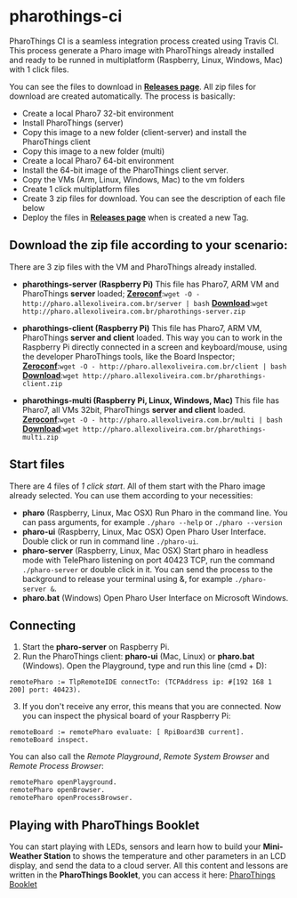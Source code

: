 # pharothings-ci

PharoThings CI is a seamless integration process created using Travis CI. This process generate a Pharo image with PharoThings already installed and ready to be runned in multiplatform (Raspberry, Linux, Windows, Mac) with 1 click files. 

You can see the files to download in **[Releases page](https://github.com/oliveiraallex/pharothings-ci/releases)**. All zip files for download are created automatically. The process is basically:

- Create a local Pharo7 32-bit environment
- Install PharoThings (server)
- Copy this image to a new folder (client-server) and install the PharoThings client
- Copy this image to a new folder (multi)
- Create a local Pharo7 64-bit environment
- Install the 64-bit image of the PharoThings client server.
- Copy the VMs (Arm, Linux, Windows, Mac) to the vm folders
- Create 1 click multiplatform files
- Create 3 zip files for download. You can see the description of each file below
- Deploy the files in **[Releases page](https://github.com/oliveiraallex/pharothings-ci/releases)** when is created a new Tag. 

## Download the zip file according to your scenario:
There are 3 zip files with the VM and PharoThings already installed. 
- **pharothings-server (Raspberry Pi)**
This file has Pharo7, ARM VM and PharoThings **server** loaded;
**[Zeroconf](http://pharo.allexoliveira.com.br/server)**:`wget -O - http://pharo.allexoliveira.com.br/server | bash`
**[Download](http://pharo.allexoliveira.com.br/pharothings-server.zip)**:`wget http://pharo.allexoliveira.com.br/pharothings-server.zip`

- **pharothings-client (Raspberry Pi)**
This file has Pharo7, ARM VM, PharoThings **server and client** loaded. This way you can to work in the Raspberry Pi directly connected in a screen and keyboard/mouse, using the developer PharoThings tools, like the Board Inspector;
**[Zeroconf](http://pharo.allexoliveira.com.br/client)**:`wget -O - http://pharo.allexoliveira.com.br/client | bash`
**[Download](http://pharo.allexoliveira.com.br/pharothings-client.zip)**:`wget http://pharo.allexoliveira.com.br/pharothings-client.zip`

- **pharothings-multi (Raspberry Pi, Linux, Windows, Mac)**
This file has Pharo7, all VMs 32bit, PharoThings **server and client** loaded. 
**[Zeroconf](http://pharo.allexoliveira.com.br/multi)**:`wget -O - http://pharo.allexoliveira.com.br/multi | bash`
**[Download](http://pharo.allexoliveira.com.br/pharothings-multi.zip)**:`wget http://pharo.allexoliveira.com.br/pharothings-multi.zip`

## Start files
There are 4 files of *1 click start*. All of them start with the Pharo image already selected. You can use them according to your necessities:
- **pharo** (Raspberry, Linux, Mac OSX)
Run Pharo in the command line. You can pass arguments, for example `./pharo --help` or `./pharo --version`
- **pharo-ui** (Raspberry, Linux, Mac OSX)
Open Pharo User Interface. Double click or run in command line `./pharo-ui`. 
- **pharo-server** (Raspberry, Linux, Mac OSX)
Start pharo in headless mode with TelePharo listening on port 40423 TCP, run the command `./pharo-server` or double click in it. You can send the process to the background to release your terminal using &, for example `./pharo-server &`. 
- **pharo.bat** (Windows)
Open Pharo User Interface on Microsoft Windows.

## Connecting
1. Start the **pharo-server** on Raspberry Pi. 
2. Run the PharoThings client: **pharo-ui** (Mac, Linux) or **pharo.bat** (Windows). Open the Playground, type and run this line (cmd + D):
```
remotePharo := TlpRemoteIDE connectTo: (TCPAddress ip: #[192 168 1 200] port: 40423).
``` 
3. If you don't receive any error, this means that you are connected. Now you can inspect the physical board of your Raspberry Pi:
```
remoteBoard := remotePharo evaluate: [ RpiBoard3B current].
remoteBoard inspect.
```
You can also call the *Remote Playground*, *Remote System Browser* and *Remote Process Browser*:
```
remotePharo openPlayground.
remotePharo openBrowser.
remotePharo openProcessBrowser.
``` 

## Playing with PharoThings Booklet
You can start playing with LEDs, sensors and learn how to build your **Mini-Weather Station** to shows the temperature and other parameters in an LCD display, and send the data to a cloud server. 
All this content and lessons are written in the **PharoThings Booklet**, you can access it here: [PharoThings Booklet](https://github.com/SquareBracketAssociates/Booklet-APharoThingTutorial/blob/master/_result/pdf/index.pdf) 
